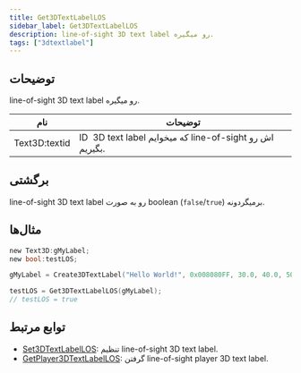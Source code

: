 ```yaml
---
title: Get3DTextLabelLOS
sidebar_label: Get3DTextLabelLOS
description: line-of-sight 3D text label رو میگیره.
tags: ["3dtextlabel"]
---
```


<VersionWarn version='omp v1.1.0.2612' />

## توضیحات

line-of-sight 3D text label رو میگیره.

| نام           | توضیحات                                                |
| ------------- | ----------------------------------------------------- |
| Text3D:textid | ID ‌ 3D text label که میخوایم line-of-sight اش رو بگیریم. |

## برگشتی

line-of-sight 3D text label رو به صورت boolean (`false`/`true`) برمیگردونه.

## مثال‌ها

```c
new Text3D:gMyLabel;
new bool:testLOS;

gMyLabel = Create3DTextLabel("Hello World!", 0x008080FF, 30.0, 40.0, 50.0, 10.0, 0, true);

testLOS = Get3DTextLabelLOS(gMyLabel);
// testLOS = true
```

## توابع مرتبط

- [Set3DTextLabelLOS](Set3DTextLabelLOS): تنظیم line-of-sight 3D text label.
- [GetPlayer3DTextLabelLOS](GetPlayer3DTextLabelLOS): گرفتن line-of-sight player 3D text label.